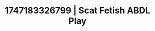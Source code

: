 ---
categories:
- Gymnastics
- Shibari art
- Morning seduction
- Pillow talk
- Creative kink
image: /assets/images/1747183326799.webp
layout: post
seo:
  description: Featured content with sensual ABDL Play, Scat Fetish. HD images available.
  keywords: ABDL Play, Scat Fetish
  og_image: /assets/images/1747183326799.webp
  schema_type: VisualArtwork
tags:
- '#1747183326799'
- ABDL Play
- Scat Fetish
title: 1747183326799 | Scat Fetish ABDL Play
---